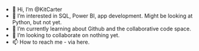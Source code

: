 - 👋 Hi, I’m @KitCarter
- 👀 I’m interested in SQL, Power BI, app development. Might be looking at Python, but not yet.
- 🌱 I’m currently learning about Github and the collaborative code space.
- 💞️ I’m looking to collaborate on nothing yet.
- 📫 How to reach me  - via here.

<!---
KitCarter/KitCarter is a ✨ special ✨ repository because its `README.md` (this file) appears on your GitHub profile.
You can click the Preview link to take a look at your changes.
--->
